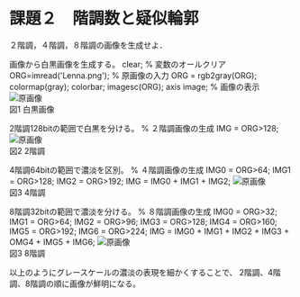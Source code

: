 # 課題２　階調数と疑似輪郭
２階調，４階調，８階調の画像を生成せよ．

画像から白黒画像を生成する。
clear; % 変数のオールクリア
ORG=imread('Lenna.png'); % 原画像の入力
ORG = rgb2gray(ORG); colormap(gray); colorbar;
imagesc(ORG); axis image; % 画像の表示
![原画像](https://github.com/Seiya070/Image_Process/blob/master/image/2-1.png?raw=true)  
図1 白黒画像

2階調128bitの範囲で白黒を分ける。
% ２階調画像の生成
IMG = ORG>128;
![原画像](https://github.com/Seiya070/Image_Process/blob/master/image/2-2.png?raw=true)  
図2 2階調

4階調64bitの範囲で濃淡を区別。
% ４階調画像の生成
IMG0 = ORG>64;
IMG1 = ORG>128;
IMG2 = ORG>192;
IMG = IMG0 + IMG1 + IMG2;
![原画像](https://github.com/Seiya070/Image_Process/blob/master/image/2-3.png?raw=true)  
図3 4階調

8階調32bitの範囲で濃淡を分ける。
% ８階調画像の生成
IMG0 = ORG>32;
IMG1 = ORG>64;
IMG2 = ORG>96;
IMG3 = ORG>128;
IMG4 = ORG>160;
IMG5 = ORG>192;
IMG6 = ORG>224;
IMG = IMG0 + IMG1 + IMG2 + IMG3 + OMG4 + IMG5 + IMG6;
![原画像](https://github.com/Seiya070/Image_Process/blob/master/image/2-4.png?raw=true)  
図3 8階調

以上のようにグレースケールの濃淡の表現を細かくすることで、
2階調、4階調、8階調の順に画像が鮮明になる。


